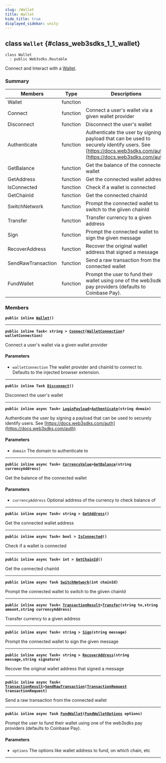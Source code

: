 ```yaml
---
slug: /Wallet
title: Wallet
hide_title: true
displayed_sidebar: unity
---
```


## class `Wallet` {#class_web3sdks_1_1_wallet}

```
class Wallet
  : public Web3sdks.Routable
```

Connect and Interact with a [Wallet](#class_web3sdks_1_1_wallet).

### Summary

| Members            | Type     | Descriptions                                                                                                                                                     |
| ------------------ | -------- | ---------------------------------------------------------------------------------------------------------------------------------------------------------------- |
| Wallet             | function |                                                                                                                                                                  |
| Connect            | function | Connect a user's wallet via a given wallet provider                                                                                                              |
| Disconnect         | function | Disconnect the user's wallet                                                                                                                                     |
| Authenticate       | function | Authenticate the user by signing a payload that can be used to securely identify users. See [https://docs.web3sdks.com/auth](https://docs.web3sdks.com/auth) |
| GetBalance         | function | Get the balance of the connected wallet                                                                                                                          |
| GetAddress         | function | Get the connected wallet address                                                                                                                                 |
| IsConnected        | function | Check if a wallet is connected                                                                                                                                   |
| GetChainId         | function | Get the connected chainId                                                                                                                                        |
| SwitchNetwork      | function | Prompt the connected wallet to switch to the giiven chainId                                                                                                      |
| Transfer           | function | Transfer currency to a given address                                                                                                                             |
| Sign               | function | Prompt the connected wallet to sign the given message                                                                                                            |
| RecoverAddress     | function | Recover the original wallet address that signed a message                                                                                                        |
| SendRawTransaction | function | Send a raw transaction from the connected wallet                                                                                                                 |
| FundWallet         | function | Prompt the user to fund their wallet using one of the web3sdks pay providers (defaults to Coinbase Pay).                                                         |

### Members

**`public inline `[`Wallet`](#class_web3sdks_1_1_wallet_1ab74001ead1e4a01b8f8d368af03d9eac)`()`**

---

**`public inline Task< string > `[`Connect`](#class_web3sdks_1_1_wallet_1a2fd7972b8fee16b35ee0b8befd695541)`(`[`WalletConnection`](docs/unity/WalletConnection.md#struct_web3sdks_1_1_wallet_connection)`? walletConnection)`**

Connect a user's wallet via a given wallet provider

#### Parameters

- `walletConnection` The wallet provider and chainId to connect to. Defaults to the injected browser extension.

---

**`public inline Task `[`Disconnect`](#class_web3sdks_1_1_wallet_1a3d94f8cf96e059a2e8c507db2d623ee0)`()`**

Disconnect the user's wallet

---

**`public inline async Task< `[`LoginPayload`](docs/unity/LoginPayload.md#struct_web3sdks_1_1_login_payload)`>`[`Authenticate`](#class_web3sdks_1_1_wallet_1a1cc544c1534f18293e62f45abce48614)`(string domain)`**

Authenticate the user by signing a payload that can be used to securely identify users. See [https://docs.web3sdks.com/auth](https://docs.web3sdks.com/auth)

#### Parameters

- `domain` The domain to authenticate to

---

**`public inline async Task< `[`CurrencyValue`](docs/unity/CurrencyValue.md#struct_web3sdks_1_1_currency_value)`>`[`GetBalance`](#class_web3sdks_1_1_wallet_1a99b76a0f8e7a24a65727764410f47529)`(string currencyAddress)`**

Get the balance of the connected wallet

#### Parameters

- `currencyAddress` Optional address of the currency to check balance of

---

**`public inline async Task< string > `[`GetAddress`](#class_web3sdks_1_1_wallet_1ac24b5b5ecd5bb101611b71b5d888c460)`()`**

Get the connected wallet address

---

**`public inline async Task< bool > `[`IsConnected`](#class_web3sdks_1_1_wallet_1a9f9c518b167f552a79c3d09b81cba5fc)`()`**

Check if a wallet is connected

---

**`public inline async Task< int > `[`GetChainId`](#class_web3sdks_1_1_wallet_1a684c9b3105bd283e7daad19883b2df5e)`()`**

Get the connected chainId

---

**`public inline async Task `[`SwitchNetwork`](#class_web3sdks_1_1_wallet_1ae24ff218c074babc0e9e2a01d6f55464)`(int chainId)`**

Prompt the connected wallet to switch to the giiven chainId

---

**`public inline async Task< `[`TransactionResult`](docs/unity/TransactionResult.md#class_web3sdks_1_1_transaction_result)`>`[`Transfer`](#class_web3sdks_1_1_wallet_1a57a7987ecf205bad97463cdc891ebf42)`(string to,string amount,string currencyAddress)`**

Transfer currency to a given address

---

**`public inline async Task< string > `[`Sign`](#class_web3sdks_1_1_wallet_1aae03a47e68e738f4843709c65eea091a)`(string message)`**

Prompt the connected wallet to sign the given message

---

**`public inline async Task< string > `[`RecoverAddress`](#class_web3sdks_1_1_wallet_1a4fe3fec8df1d0a324a5f8f0e8f4a2153)`(string message,string signature)`**

Recover the original wallet address that signed a message

---

**`public inline async Task< `[`TransactionResult`](docs/unity/TransactionResult.md#class_web3sdks_1_1_transaction_result)`>`[`SendRawTransaction`](#class_web3sdks_1_1_wallet_1a40ad08c6ab43cbcc14fbe3bdc5d26482)`(`[`TransactionRequest`](docs/unity/TransactionRequest.md#struct_web3sdks_1_1_transaction_request)` transactionRequest)`**

Send a raw transaction from the connected wallet

---

**`public inline async Task `[`FundWallet`](#class_web3sdks_1_1_wallet_1ae2221b36a9b5a2746474fd7f76619cc6)`(`[`FundWalletOptions`](docs/unity/FundWalletOptions.md#struct_web3sdks_1_1_fund_wallet_options)` options)`**

Prompt the user to fund their wallet using one of the web3sdks pay providers (defaults to Coinbase Pay).

#### Parameters

- `options` The options like wallet address to fund, on which chain, etc

---
